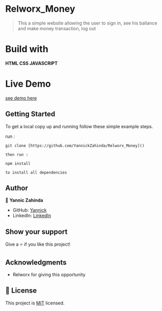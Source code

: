 # Relworx_Money
> This a simple website allowing the user to sign in, see his ballance and make money transaction, log out 

# Build with

**HTML CSS JAVASCRIPT**

# Live Demo

[see demo here]()

## Getting Started

To get a local copy up and running follow these simple example steps.

run :

```
git clone [https://github.com/YannickZahinda/Relworx_Money]()

then run : 

npm install 

to install all dependencies

```

## Author

  👤 **Yannic Zahinda**

- GitHub: [Yannick](https://github.com/YannickZahinda)
- LinkedIn: [LinkedIn](https://www.linkedin.com/in/pascal-kabika-443061220/)

## Show your support

Give a ⭐️ if you like this project!

## Acknowledgments

- Relworx for giving this opportunity

## 📝 License

This project is [MIT](./MIT.md) licensed.
